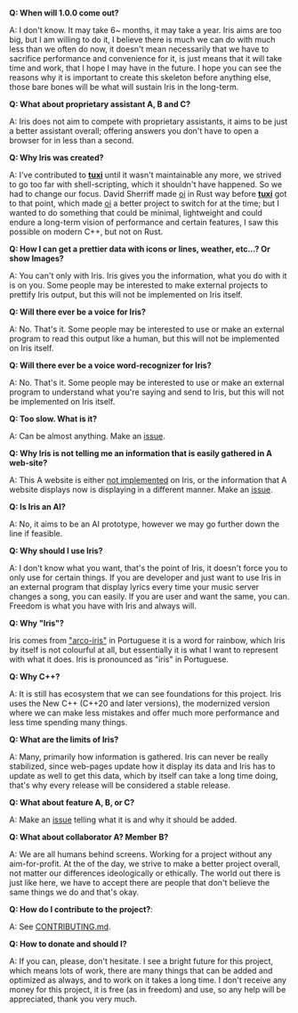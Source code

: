 **Q: When will 1.0.0 come out?**

A: I don't know. It may take 6~ months, it may take a year. Iris aims are too big, but I am willing to do it, I believe there is much we can do with much less than we often do now, it doesn't mean necessarily that we have to sacrifice performance and convenience for it, is just means that it will take time and work, that I hope I may have in the future. I hope you can see the reasons why it is important to create this skeleton before anything else, those bare bones will be what will sustain Iris in the long-term.

**Q: What about proprietary assistant A, B and C?**

A: Iris does not aim to compete with proprietary assistants, it aims to be just a better assistant overall; offering answers you don't have to open a browser for in less than a second.

**Q: Why Iris was created?**

A: I've contributed to [**tuxi**](https://github.com/Bugswriter/tuxi/) until it wasn't maintainable any more, we strived to go too far with shell-scripting, which it shouldn't have happened. So we had to change our focus. David Sherriff made [oi](https://github.com/PureArtistry/oi/) in Rust way before [**tuxi**](https://github.com/Bugswriter/tuxi/) got to that point, which made [oi](https://github.com/PureArtistry/oi/) a better project to switch for at the time; but I wanted to do something that could be minimal, lightweight and could endure a long-term vision of performance and certain features, I saw this possible on modern C++, but not on Rust.

**Q: How I can get a prettier data with icons or lines, weather, etc...? Or show Images?**

A: You can't only with Iris. Iris gives you the information, what you do with it is on you. Some people may be interested to make external projects to prettify Iris output, but this will not be implemented on Iris itself.

**Q: Will there ever be a voice for Iris?**

A: No. That's it. Some people may be interested to use or make an external program to read this output like a human, but this will not be implemented on Iris itself.

**Q: Will there ever be a voice word-recognizer for Iris?**

A: No. That's it. Some people may be interested to use or make an external program to understand what you're saying and send to Iris, but this will not be implemented on Iris itself.

**Q: Too slow. What is it?**

A: Can be almost anything. Make an [issue]().

**Q: Why Iris is not telling me an information that is easily gathered in A web-site?**

A: This A website is either [not implemented](/#README.md?##Source) on Iris, or the information that A website displays now is displaying in a different manner. Make an [issue](sources).

**Q: Is Iris an AI?**

A: No, it aims to be an AI prototype, however we may go further down the line if feasible.

**Q: Why should I use Iris?**

A: I don't know what you want, that's the point of Iris, it doesn't force you to only use for certain things. If you are developer and just want to use Iris in an external program that display lyrics every time your music server changes a song, you can easily. If you are user and want the same, you can. Freedom is what you have with Iris and always will.

**Q: Why "Iris"?**

Iris comes from ["arco-íris"]() in Portuguese it is a word for rainbow, which Iris by itself is not colourful at all, but essentially it is what I want to represent with what it does. Iris is pronounced as "íris" in Portuguese.

**Q: Why C++?**

A: It is still has ecosystem that we can see foundations for this project. Iris uses the New C++ (C++20 and later versions), the modernized version where we can make less mistakes and offer much more performance and less time spending many things.

**Q: What are the limits of Iris?**

A: Many, primarily how information is gathered. Iris can never be really stabilized, since web-pages update how it display its data and Iris has to update as well to get this data, which by itself can take a long time doing, that's why every release will be considered a stable release.

**Q: What about feature A, B, or C?**

A: Make an [issue]() telling what it is and why it should be added.

**Q: What about collaborator A? Member B?**

A: We are all humans behind screens. Working for a project without any aim-for-profit. At the of the day, we strive to make a better project overall, not matter our differences ideologically or ethically. The world out there is just like here, we have to accept there are people that don't believe the same things we do and that's okay. 

**Q: How do I contribute to the project?**:

A: See [CONTRIBUTING.md](/CONTRIBUTING.md).

**Q: How to donate and should I?**

A: If you can, please, don't hesitate. I see a bright future for this project, which means lots of work, there are many things that can be added and optimized as always, and to work on it takes a long time. I don't receive any money for this project, it is free (as in freedom) and use, so any help will be appreciated, thank you very much.
